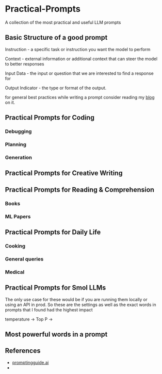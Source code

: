 # Practical-Prompts
A collection of the most practical and useful LLM prompts

## Basic Structure of a good prompt 

Instruction - a specific task or instruction you want the model to perform

Context - external information or additional context that can steer the model to better responses

Input Data - the input or question that we are interested to find a response for

Output Indicator - the type or format of the output.

for general best practices while writing a prompt consider reading my [blog](https://goyalpramod.github.io/blogs/AI_agents_from_first_principles/#prompts) on it.

## Practical Prompts for Coding 

### Debugging 

### Planning 

### Generation 

## Practical Prompts for Creative Writing 

## Practical Prompts for Reading & Comprehension 

### Books 

### ML Papers


## Practical Prompts for Daily Life 

### Cooking 

### General queries 

### Medical

## Practical Prompts for Smol LLMs 
The only use case for these would be if you are running them locally or using an API in prod. So these are the settings as well as the exact words in prompts that I found had the highest impact 

temperature -> 
Top P -> 

## Most powerful words in a prompt 



## References 

- [promptingguide.ai](https://www.promptingguide.ai/)
- 